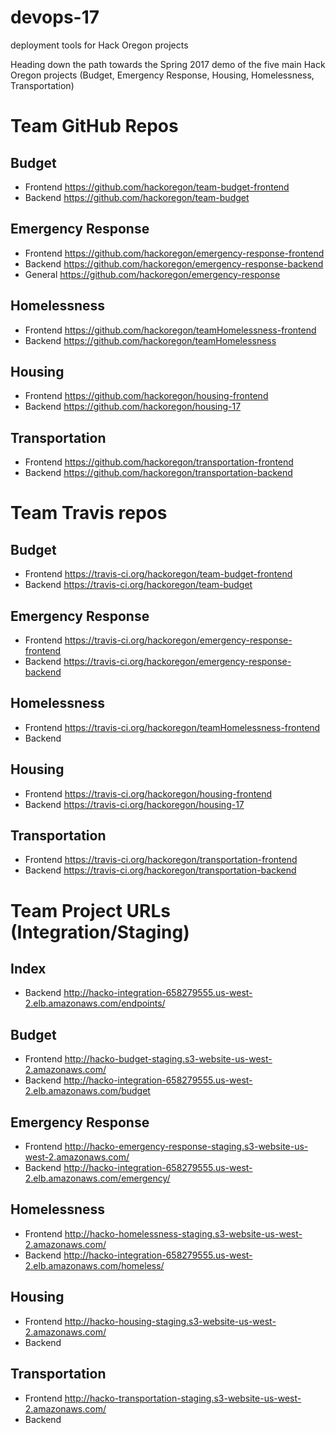 # devops-17
deployment tools for Hack Oregon projects

Heading down the path towards the Spring 2017 demo of the five main Hack Oregon projects (Budget, Emergency Response, Housing, Homelessness, Transportation)


# Team GitHub Repos
## Budget
- Frontend https://github.com/hackoregon/team-budget-frontend
- Backend https://github.com/hackoregon/team-budget

## Emergency Response
- Frontend https://github.com/hackoregon/emergency-response-frontend  
- Backend https://github.com/hackoregon/emergency-response-backend  
- General https://github.com/hackoregon/emergency-response  

## Homelessness
- Frontend https://github.com/hackoregon/teamHomelessness-frontend
- Backend https://github.com/hackoregon/teamHomelessness

## Housing
- Frontend https://github.com/hackoregon/housing-frontend
- Backend https://github.com/hackoregon/housing-17

## Transportation
- Frontend https://github.com/hackoregon/transportation-frontend
- Backend https://github.com/hackoregon/transportation-backend

# Team Travis repos
## Budget
- Frontend https://travis-ci.org/hackoregon/team-budget-frontend
- Backend https://travis-ci.org/hackoregon/team-budget

## Emergency Response
- Frontend https://travis-ci.org/hackoregon/emergency-response-frontend
- Backend https://travis-ci.org/hackoregon/emergency-response-backend  

## Homelessness
- Frontend https://travis-ci.org/hackoregon/teamHomelessness-frontend
- Backend 

## Housing
- Frontend https://travis-ci.org/hackoregon/housing-frontend
- Backend https://travis-ci.org/hackoregon/housing-17

## Transportation
- Frontend https://travis-ci.org/hackoregon/transportation-frontend
- Backend https://travis-ci.org/hackoregon/transportation-backend

# Team Project URLs (Integration/Staging)
## Index
- Backend http://hacko-integration-658279555.us-west-2.elb.amazonaws.com/endpoints/

## Budget
- Frontend http://hacko-budget-staging.s3-website-us-west-2.amazonaws.com/
- Backend http://hacko-integration-658279555.us-west-2.elb.amazonaws.com/budget

## Emergency Response
- Frontend http://hacko-emergency-response-staging.s3-website-us-west-2.amazonaws.com/
- Backend http://hacko-integration-658279555.us-west-2.elb.amazonaws.com/emergency/

## Homelessness
- Frontend http://hacko-homelessness-staging.s3-website-us-west-2.amazonaws.com/
- Backend http://hacko-integration-658279555.us-west-2.elb.amazonaws.com/homeless/

## Housing
- Frontend http://hacko-housing-staging.s3-website-us-west-2.amazonaws.com/
- Backend 

## Transportation
- Frontend http://hacko-transportation-staging.s3-website-us-west-2.amazonaws.com/
- Backend 
